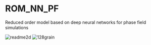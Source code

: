 # ROM_NN_PF
Reduced order model based on deep neural networks for phase field simulations  

![readme2d](https://user-images.githubusercontent.com/62076142/172073935-421b9c17-d2ce-48be-b534-9e337deeb170.png)
![128grain](https://user-images.githubusercontent.com/62076142/172255943-d4d70e80-58c9-4db7-a2d0-70d710b06ff8.png)
